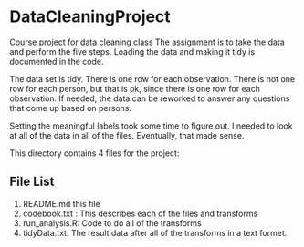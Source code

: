 # DataCleaningProject
Course project for data cleaning class
The assignment is to take the data and perform the five steps.
Loading the data and making it tidy is documented in the code.

The data set is tidy.
There is one row for each observation. There is not one row for each
person, but that is ok, since there is one row for each observation.
If needed, the data can be reworked to answer any questions that come up
based on persons.

Setting the meaningful labels took some time to figure out.
I needed to look at all of the data in all of the files. 
Eventually, that made sense.

This directory contains 4 files for the project:
## File List
1. README.md this file
2. codebook.txt : This describes each of the files and transforms
3. run_analysis.R: Code to do all of the transforms
4. tidyData.txt:  The result data after all of the transforms in a text formet.

